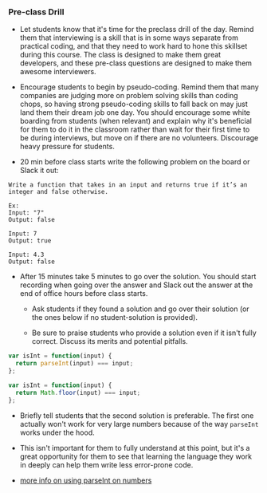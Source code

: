 ### Pre-class Drill

- Let students know that it's time for the preclass drill of the day. Remind them that interviewing is a skill that is in some ways separate from practical coding, and that they need to work hard to hone this skillset during this course. The class is designed to make them great developers, and these pre-class questions are designed to make them awesome interviewers.

- Encourage students to begin by pseudo-coding. Remind them that many companies are judging more on problem solving skills than coding chops, so having strong pseudo-coding skills to fall back on may just land them their dream job one day. You should encourage some white boarding from students (when relevant) and explain why it's beneficial for them to do it in the classroom rather than wait for their first time to be during interviews, but move on if there are no volunteers. Discourage heavy pressure for students.

- 20 min before class starts write the following problem on the board or Slack it out:

```
Write a function that takes in an input and returns true if it’s an integer and false otherwise.

Ex:
Input: "7"
Output: false

Input: 7
Output: true

Input: 4.3
Output: false

```

- After 15 minutes take 5 minutes to go over the solution. You should start recording when going over the answer and Slack out the answer at the end of office hours before class starts.

  - Ask students if they found a solution and go over their solution (or the ones below if no student-solution is provided).

  - Be sure to praise students who provide a solution even if it isn't fully correct. Discuss its merits and potential pitfalls.

```js
var isInt = function(input) {
  return parseInt(input) === input;
};
```

```js
var isInt = function(input) {
  return Math.floor(input) === input;
};
```

- Briefly tell students that the second solution is preferable. The first one actually won't work for very large numbers because of the way `parseInt` works under the hood.

- This isn't important for them to fully understand at this point, but it's a great opportunity for them to see that learning the language they work in deeply can help them write less error-prone code.

- [more info on using parseInt on numbers](https://www.gideonpyzer.com/blog/use-parseint-for-strings-not-for-numbers/)

